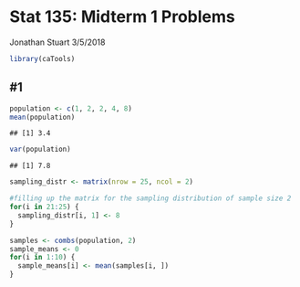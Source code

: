 Stat 135: Midterm 1 Problems
================
Jonathan Stuart
3/5/2018

``` r
library(caTools)
```

\#1
---

``` r
population <- c(1, 2, 2, 4, 8)
mean(population)
```

    ## [1] 3.4

``` r
var(population)
```

    ## [1] 7.8

``` r
sampling_distr <- matrix(nrow = 25, ncol = 2)

#filling up the matrix for the sampling distribution of sample size 2
for(i in 21:25) {
  sampling_distr[i, 1] <- 8
}
```

``` r
samples <- combs(population, 2)
sample_means <- 0
for(i in 1:10) {
  sample_means[i] <- mean(samples[i, ])
}
```
